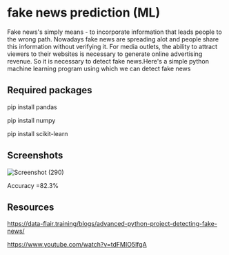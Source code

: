 # fake news prediction (ML)

Fake news's simply means - to incorporate information that leads people to the wrong path. Nowadays fake news are spreading alot and people share this information without verifying it.
For media outlets, the ability to attract viewers to their websites is necessary to generate online advertising revenue.
So it is necessary to detect fake news.Here's a simple python machine learning program using which we can detect fake news

## Required packages

pip install pandas

pip install numpy

pip install scikit-learn

## Screenshots 
![Screenshot (290)](https://user-images.githubusercontent.com/31856332/120230906-e7bbcb00-c26d-11eb-8156-2ce86b25e460.png)

Accuracy =82.3%

## Resources

https://data-flair.training/blogs/advanced-python-project-detecting-fake-news/

https://www.youtube.com/watch?v=tdFMIO5lfgA
